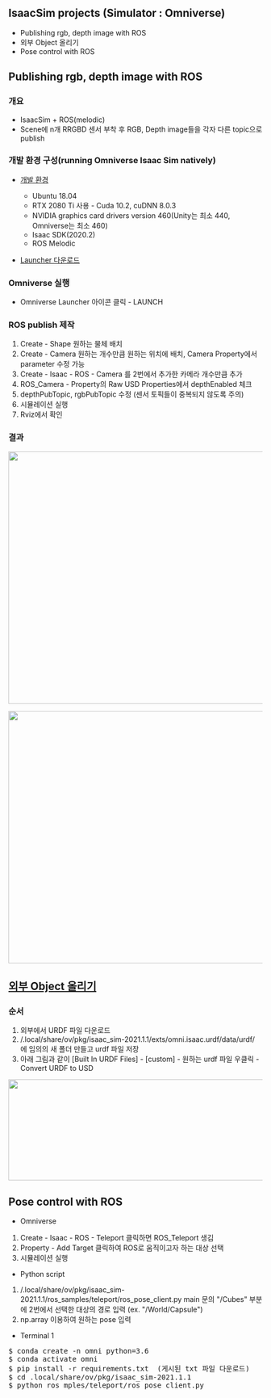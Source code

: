## IsaacSim projects (Simulator : Omniverse)

  * Publishing rgb, depth image with ROS
  * 외부 Object 올리기 
  * Pose control with ROS
  
## Publishing rgb, depth image with ROS 

### 개요

* IsaacSim + ROS(melodic)
* Scene에 n개 RRGBD 센서 부착 후 RGB, Depth image들을 각자 다른 topic으로 publish

### 개발 환경 구성(running Omniverse Isaac Sim natively)

* [개발 환경](https://docs.omniverse.nvidia.com/app_isaacsim/app_isaacsim/requirements.html)
  * Ubuntu 18.04
  * RTX 2080 Ti 사용 - Cuda 10.2, cuDNN 8.0.3
  * NVIDIA graphics card drivers version 460(Unity는 최소 440, Omniverse는 최소 460)
  * Isaac SDK(2020.2)
  * ROS Melodic
  
* [Launcher 다운로드](https://docs.omniverse.nvidia.com/app_isaacsim/app_isaacsim/setup.html#isaac-sim-on-omniverse-launcher)

### Omniverse 실행 
  
* Omniverse Launcher 아이콘 클릭 - LAUNCH
  
### ROS publish 제작

  1. Create - Shape 원하는 물체 배치
  2. Create - Camera 원하는 개수만큼 원하는 위치에 배치, Camera Property에서 parameter 수정 가능 
  3. Create - Isaac - ROS - Camera 를 2번에서 추가한 카메라 개수만큼 추가
  4. ROS_Camera - Property의 Raw USD Properties에서 depthEnabled 체크
  5. depthPubTopic, rgbPubTopic 수정 (센서 토픽들이 중복되지 않도록 주의)
  6. 시뮬레이션 실행
  7. Rviz에서 확인
  
### 결과

<p align="center">
  <img width="800" height="500" src="https://user-images.githubusercontent.com/80872528/130381577-26aa054e-38d8-4d47-86c5-0a66bb0c4351.png">
</p>

<p align="center">
  <img width="800" height="500" src="https://user-images.githubusercontent.com/80872528/130381555-2a767427-9979-43b5-8e59-c16c8d1e604f.png">
</p>
  
## [외부 Object 올리기](https://docs.omniverse.nvidia.com/app_isaacsim/app_isaacsim/ext_omni_isaac_urdf.html)

### 순서

1. 외부에서 URDF 파일 다운로드
2. /.local/share/ov/pkg/isaac_sim-2021.1.1/exts/omni.isaac.urdf/data/urdf/ 에 임의의 새 폴더 만들고 urdf 파일 저장
3. 아래 그림과 같이 [Built In URDF Files] - [custom] - 원하는 urdf 파일 우클릭 - Convert URDF to USD


<p align="center">
  <img width="800" height="200" src="https://user-images.githubusercontent.com/80872528/130394320-fb30de93-226d-49b1-bfc9-4e931bbc3817.png">
</p>


## Pose control with ROS

* Omniverse
1. Create - Isaac - ROS - Teleport 클릭하면 ROS_Teleport 생김
2. Property - Add Target 클릭하여 ROS로 움직이고자 하는 대상 선택
3. 시뮬레이션 실행

* Python script
1. /.local/share/ov/pkg/isaac_sim-2021.1.1/ros_samples/teleport/ros_pose_client.py main 문의 "/Cubes" 부분에 2번에서 선택한 대상의 경로 입력 (ex. "/World/Capsule")
2. np.array 이용하여 원하는 pose 입력

* Terminal 1
<pre>
$ conda create -n omni python=3.6
$ conda activate omni
$ pip install -r requirements.txt  (게시된 txt 파일 다운로드)
$ cd .local/share/ov/pkg/isaac_sim-2021.1.1
$ python ros_mples/teleport/ros_pose_client.py
</pre>

